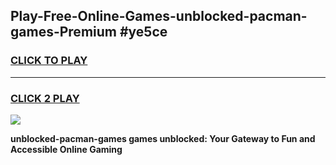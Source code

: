 
## Play-Free-Online-Games-unblocked-pacman-games-Premium #ye5ce
<h3>
<a href="https://premium.freeplayer.one?title=unblocked-pacman-games&ref=8M">CLICK TO PLAY</a></h3>
<hr>

<h3>
<a href="https://premium.freeplayer.one?title=unblocked-pacman-games&ref=8M">CLICK 2 PLAY</a>
  
</h3>

<a href="https://premium.freeplayer.one?title=unblocked-pacman-games&ref=8M"><img src="https://clearcache.store/games.png"></a>


**unblocked-pacman-games games unblocked: Your Gateway to Fun and Accessible Online Gaming**
